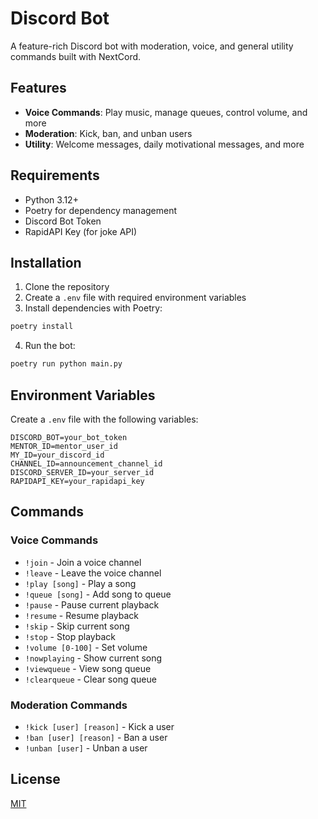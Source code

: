 # Discord Bot

A feature-rich Discord bot with moderation, voice, and general utility commands built with NextCord.

## Features

- **Voice Commands**: Play music, manage queues, control volume, and more
- **Moderation**: Kick, ban, and unban users
- **Utility**: Welcome messages, daily motivational messages, and more

## Requirements

- Python 3.12+
- Poetry for dependency management
- Discord Bot Token
- RapidAPI Key (for joke API)

## Installation

1. Clone the repository
2. Create a `.env` file with required environment variables
3. Install dependencies with Poetry:

```bash
poetry install
```

4. Run the bot:

```bash
poetry run python main.py
```

## Environment Variables

Create a `.env` file with the following variables:

```
DISCORD_BOT=your_bot_token
MENTOR_ID=mentor_user_id
MY_ID=your_discord_id
CHANNEL_ID=announcement_channel_id
DISCORD_SERVER_ID=your_server_id
RAPIDAPI_KEY=your_rapidapi_key
```

## Commands

### Voice Commands
- `!join` - Join a voice channel
- `!leave` - Leave the voice channel
- `!play [song]` - Play a song
- `!queue [song]` - Add song to queue
- `!pause` - Pause current playback
- `!resume` - Resume playback
- `!skip` - Skip current song
- `!stop` - Stop playback
- `!volume [0-100]` - Set volume
- `!nowplaying` - Show current song
- `!viewqueue` - View song queue
- `!clearqueue` - Clear song queue

### Moderation Commands
- `!kick [user] [reason]` - Kick a user
- `!ban [user] [reason]` - Ban a user
- `!unban [user]` - Unban a user

## License

[MIT](LICENSE)
